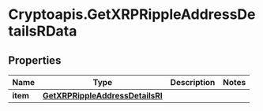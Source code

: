 # Cryptoapis.GetXRPRippleAddressDetailsRData

## Properties

Name | Type | Description | Notes
------------ | ------------- | ------------- | -------------
**item** | [**GetXRPRippleAddressDetailsRI**](GetXRPRippleAddressDetailsRI.md) |  | 


